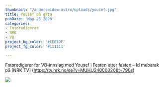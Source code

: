 ```yaml
---
thumbnail: "/anderseidem-astro/uploads/yousef.jpg"
title: Yousef på gata
pubDate: 'May 25 2020'
categories:
- Fotoredigerer
- NRK
- VB
project_bg_color: '#CEE1DF'
project_fg_color: '#111111'

---
```

Fotoredigerer for VB-innslag med Yousef i Festen etter fasten – Id mubarak på [NRK TV] (https://tv.nrk.no/se?v=MUHU24000020&t=790s)

![](/anderseidem-astro/uploads/yousef.jpg)